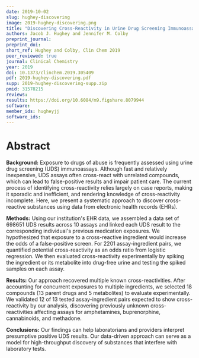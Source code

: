 ```yaml
---
date: 2019-10-02
slug: hughey-discovering
image: 2019-hughey-discovering.png
title: "Discovering Cross-Reactivity in Urine Drug Screening Immunoassays through Large-Scale Analysis of Electronic Health Records"
authors: Jacob J. Hughey and Jennifer M. Colby
preprint_journal: 
preprint_doi: 
short_ref: Hughey and Colby, Clin Chem 2019
peer_reviewed: true
journal: Clinical Chemistry
year: 2019
doi: 10.1373/clinchem.2019.305409
pdf: 2019-hughey-discovering.pdf
supp: 2019-hughey-discovering-supp.zip
pmid: 31578215
reviews: 
results: https://doi.org/10.6084/m9.figshare.8079944
software: 
member_ids: hugheyjj
software_ids: 
---
```


# Abstract

**Background:** Exposure to drugs of abuse is frequently assessed using urine drug screening (UDS) immunoassays. Although fast and relatively inexpensive, UDS assays often cross-react with unrelated compounds, which can lead to false-positive results and impair patient care. The current process of identifying cross-reactivity relies largely on case reports, making it sporadic and inefficient, and rendering knowledge of cross-reactivity incomplete. Here, we present a systematic approach to discover cross-reactive substances using data from electronic health records (EHRs).

**Methods:** Using our institution's EHR data, we assembled a data set of 698651 UDS results across 10 assays and linked each UDS result to the corresponding individual's previous medication exposures. We hypothesized that exposure to a cross-reactive ingredient would increase the odds of a false-positive screen. For 2201 assay-ingredient pairs, we quantified potential cross-reactivity as an odds ratio from logistic regression. We then evaluated cross-reactivity experimentally by spiking the ingredient or its metabolite into drug-free urine and testing the spiked samples on each assay.

**Results:** Our approach recovered multiple known cross-reactivities. After accounting for concurrent exposures to multiple ingredients, we selected 18 compounds (13 parent drugs and 5 metabolites) to evaluate experimentally. We validated 12 of 13 tested assay-ingredient pairs expected to show cross-reactivity by our analysis, discovering previously unknown cross-reactivities affecting assays for amphetamines, buprenorphine, cannabinoids, and methadone.

**Conclusions:** Our findings can help laboratorians and providers interpret presumptive positive UDS results. Our data-driven approach can serve as a model for high-throughput discovery of substances that interfere with laboratory tests.
